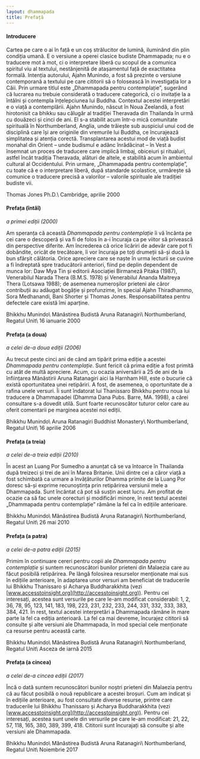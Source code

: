 ```yaml
---
layout: dhammapada
title: Prefață
---
```


#### Introducere

Cartea pe care o ai în față e un coș strălucitor de lumină, iluminând din plin condiția umană. E o versiune a operei clasice budiste Dhammapada; nu e o traducere mot à mot, ci o interpretare liberă cu scopul de a comunica spiritul viu al textului, nestânjenită de atașamentul față de exactitatea formală. Intenția autorului, Ajahn Munindo, a fost să prezinte o versiune contemporană a textului pe care cititorii să o folosească în investigația lor a Căii. Prin urmare titlul este „Dhammapada pentru contemplație”, sugerând că lucrarea nu trebuie considerată o traducere categorică, ci o invitație la a întâlni și contempla înțelepciunea lui Buddha.
Contextul acestei interpretări e o viață a contemplării. Ajahn Munindo, născut în Noua Zeelandă, a fost hirotonisit ca bhikku sau călugăr al tradiției Theravada din Thailanda în urmă cu douăzeci și cinci de ani. El s-a stabilit acum într-o mică comunitate spirituală în Northumberland, Anglia, unde trăiește sub auspiciul unui cod de disciplină care își are originile din vremurile lui Buddha, ce încurajează simplitatea și atenția corectă. Transplantarea acestui mod de viață budist monahal din Orient – unde budismul e adânc înrădăcinat – în Vest a însemnat un proces de traducere care implică limbaj, obiceiuri și ritualuri, astfel încât tradiția Theravada, alături de altele, e stabilită acum în ambientul cultural al Occidentului. Prin urmare, „Dhammapada pentru contemplație”, cu toate că e o interpretare liberă, după standarde scolastice, urmărește să comunice o traducere precisă a valorilor – valorile spirituale ale tradiției budiste vii.

Thomas Jones Ph.D.\\
Cambridge, aprilie 2000

#### Prefața (întâî)
*a primei ediții (2000)*

Am speranța că această *Dhammapada pentru contemplație* îi vă încânta pe cei care o descoperă și va fi de folos în a-i încuraja ca pe viitor să privească din perspective diferite. Am încrederea că orice licăriri de adevăr care pot fi dobândite, oricât de trecătoare, îi vor încuraja pe toți drumeții să-și ducă la bun sfârșit călătoria.
Orice apreciere care se naște în urma lecturii se cuvine a fi îndreptată spre traducătorii anteriori, fiind pe deplin dependent de munca lor: Daw Mya Tin și editorii Asociației Birmaneză Pitaka (1987), Venerabilul Narada Thera (B.M.S. 1978) și Venerabilul Ananda Maitreya Thera (Lotsawa 1988); de asemenea numeroșilor prieteni ale căror contribuții au adăugat bogăție și profunzime, în special Ajahn Thiradhammo, Sora Medhanandi, Bani Shorter și Thomas Jones.
Responsabilitatea pentru defectele care există îmi aparține.

Bhikkhu Munindo\\
Mănăstirea Budistă Aruna Ratanagiri\\
Northumberland, Regatul Unit\\
16 ianuarie 2000

#### Prefața (a doua)
*a celei de-a doua ediții (2006)*

Au trecut peste cinci ani de când am tipărit prima ediție a acestei *Dhammapada pentru contemplație*. Sunt fericit că prima ediție a fost primită cu atât de multă apreciere. Acum, cu ocazia aniversării a 25 de ani de la înființarea Mănăstirii Aruna Ratanagiri aici la Harnham Hill, este o bucurie că există oportunitatea unei retipăriri. A fost, de asemenea, o oportunitate de a rafina unele versuri.
Îi sunt îndatorat lui Thanissaro Bhikkhu pentru noua lui traducere a Dhammapadei (Dhamma Dana Pubs. Barre, MA. 1998), a cărei consultare s-a dovedit utilă. Sunt foarte recunoscător tuturor celor care au oferit comentarii pe marginea acestei noi ediții.

Bhikkhu Munindo\\
Aruna Ratanagiri Buddhist Monastery\\
Northumberland, Regatul Unit\\
16 aprilie 2006

#### Prefața (a treia)
*a celei de-a treia ediții (2010)*

În acest an Luang Por Sumedho a anunțat că se va întoarce în Thailanda după treizeci și trei de ani în Marea Britanie. Unii dintre cei a căror viață a fost schimbată ca urmare a învățăturilor Dhamma primite de la Luang Por doresc să-și exprime recunoștința prin retipărirea versiunii mele a Dhammapada. Sunt încântat că pot să susțin acest lucru. Am profitat de ocazie ca să fac unele corecturi și modificări minore, în rest textul acestei „Dhammapada pentru contemplație” rămâne la fel ca în edițiile anterioare.

Bhikkhu Munindo\\
Mănăstirea Budistă Aruna Ratanagiri\\
Northumberland, Regatul Unit\\
26 mai 2010

#### Prefața (a patra)
*a celei de-a patra ediții (2015)*

Primim în continuare cereri pentru copii ale *Dhammapada pentru contemplație* și suntem recunoscători bunilor prieteni din Malaezia care au făcut posibilă retipărirea. Pe lângă folosirea resurselor menționate mai sus în edițiile anterioare, în adaptarea unor versuri am beneficiat de traducerile lui Bhikkhu Thanissaro și Acharya Buddharakkhita (vezi [www.accesstoinsight.org](http://accesstoinsight.org)). Pentru cei interesați, acestea sunt versurile pe care le-am modificat considerabil: 1, 2, 36, 78, 95, 123, 141, 183, 198, 223, 231, 232, 233, 244, 331, 332, 333, 383, 384, 421. În rest, textul acestei interpretări a Dhammapada rămâne în mare parte la fel ca ediția anterioară.
La fel ca mai devreme, încurajez cititorii să consulte și alte versiuni ale Dhammapada, în mod special cele menționate ca resurse pentru această carte.

Bhikkhu Munindo\\
Mănăstirea Budistă Aruna Ratanagiri\\
Northumberland, Regatul Unit\\
Asceza de iarnă 2015

#### Prefața (a cincea)
*a celei de-a cincea ediții (2017)*

Încă o dată suntem recunoscători bunilor noștri prieteni din Malaezia pentru că au făcut posibilă o nouă republicare a acestei broșuri.
Cum am indicat și în edițiile anterioare, au fost consultate diverse resurse, printre care traducerile lui Bhikkhu Thanissaro și Acharya Buddharakkhita (vezi [www.accesstoinsight.org](http://accesstoinsight.org)).
Pentru cei interesați, acestea sunt unele din versurile pe care le-am modificat: 21, 22, 57, 118, 165, 380, 389, 399, 418. Cititorii sunt încurajați să consulte și alte versiuni ale Dhammapada.

Bhikkhu Munindo\\
Mănăstirea Budistă Aruna Ratanagiri\\
Northumberland, Regatul Unit\\
Noiembrie 2017
